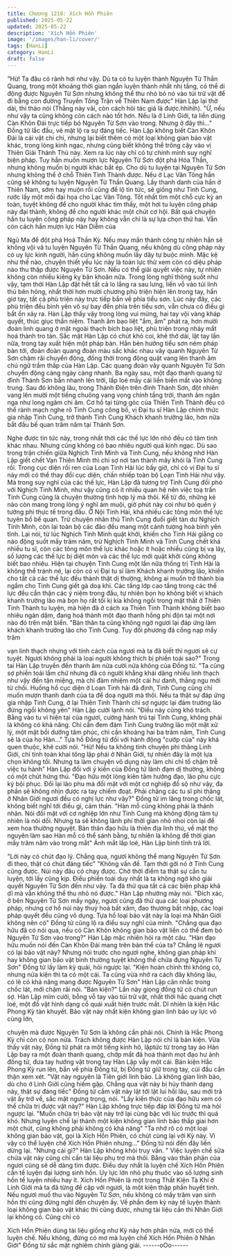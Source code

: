 ```yaml
---
title: Chương 1218: Xích Hồn Phiên
published: 2025-05-22
updated: 2025-05-22
description: 'Xích Hồn Phiên'
image: '/images/han-li/cover/'
tags: [HanLi]
category: HanLi
draft: false
---
```


"Hừ! Ta đâu có rảnh hơi như vậy. Dù ta có tu luyện thành Nguyên
Từ Thần Quang, trong một khoảng thời gian ngắn luyện thành
nhất nhị tầng, có thể di động được Nguyên Từ Sơn nhưng không
thể thu nhỏ bỏ nó vào túi trữ vật để đi bằng con đường Truyền
Tống Trận về Thiên Nam được" Hàn Lập lại thở dài, thì thào nói
(Thằng này vãi, còn cách hỏi tác giả là được.hhihih).
"Ừ, nếu như vậy ta cũng không còn cách nào tốt hơn. Nếu là ở
Linh Giới, ta liền dùng Càn Khôn Đái trực tiếp bỏ Nguyên Từ Sơn
vào trong. Nhưng ở đây thì…" Đồng tử lắc đầu, vẻ mặt lộ ra sự
đáng tiếc.
Hàn Lập không biết Càn Khôn Đái là cái vật chi chi, nhưng lại biết
thêm có một loại không gian bảo vật khác, trong lòng kinh ngạc,
nhưng cũng biết không thể trông cậy vào vị Thiên Giải Thánh Thú
này. Xem ra lúc này chỉ có tự chính mình suy nghĩ biện pháp.
Tuy hắn muốn mượn lực Nguyên Từ Sơn đột phá Hóa Thần,
nhưng không muốn bị người khác bắt ép. Cho dù tu luyện tại
Nguyên Từ Sơn nhưng không thể ở chỗ Thiên Tinh Thành được.
Nếu ở Lạc Vân Tông hắn cũng sẽ không tu luyện Nguyên Từ
Thần Quang.
Lấy thanh danh của hắn ở Thiên Nam, sớm hay muộn rồi cũng để
lộ tin tức, sẽ giống như Tinh Cung, rước lấy một mối đại họa cho
Lạc Vân Tông.
Tốt nhất tìm một chỗ cực kỳ an toàn, tuyệt không để cho người
khác tìm thấy, một hơi tu luyện công pháp này đại thành, không
để cho người khác một chút cơ hội.
Bất quá chuyện hắn tu luyện công pháp này hay không vẫn chỉ là
sự lựa chọn thứ hai. Vẫn còn cách hắn mượn lực Hàn Diễm của

Ngũ Ma để đột phá Hoá Thần Kỳ. Nếu may mắn thành công tự
nhiên hắn sẽ không vội vã tu luyện Nguyên Từ Thần Quang, nếu
không dù công pháp này có uy lực kinh người, hắn cũng không
muốn lấy dây tự buộc mình.
Mặc kệ như thế nào, chuyện thiết yếu lúc này là toàn lực thử xem
còn có diệu pháp nào thu thập được Nguyên Từ Sơn. Nếu có thể
giải quyết việc này, tự nhiên không còn nhiều kiêng kỵ băn khoăn
nữa.
Trong lòng nghĩ thông suốt như vậy, tạm thời Hàn Lập đặt hết tất
cả lo lắng ra sau lưng, liền vỗ vào túi linh thú bên hông, nhất thời
hơn mười chương phù triện hiện lên trong tay, hắn giơ tay, tất cả
phù triện này trực tiếp bắn về phía tiểu sơn.
Lúc này đây, các phù triện đều bình yên vô sự bay đến phía trên
tiểu sơn, vẫn chưa có điều gì bất ổn xảy ra. Hàn Lập thấy vậy
trong lòng vui mừng, hai tay vội vàng kháp quyết, thúc giục thần
niệm. Thanh âm bạo liệt "ầm, ầm" phát ra, hơn mười đoàn linh
quang ở mặt ngoài thạch bích bạo liệt, phù triện trong nháy mắt
hoá thành tro tàn.
Sắc mặt Hàn Lập có chút khó coi, khẽ thở dài, lật tay lần nữa,
trong tay xuất hiện một pháp bàn. Hắn bèn hướng tiểu sơn ném
pháp bàn tới, đoàn đoàn quang đoàn màu sắc khác nhau vây
quanh Nguyên Từ Sơn chậm rãi chuyển động, đồng thời trong
động quật vang lên thanh âm chú ngữ trầm thấp của Hàn Lập.
Các quang đoàn vây quanh Nguyên Từ Sơn chuyển động càng
ngày càng nhanh. Ba ngày sau, một đạo thanh quang từ đỉnh
Thánh Sơn bắn nhanh lên trời, lấp loé mấy cái liền biến mất vào
không trung.
Sau đó không lâu, trong Thánh Điện trên đỉnh Thánh Sơn, đột
nhiên vang lên mười một tiếng chuông vang vọng chính tầng trời,
thanh âm ngân nga như long ngâm chi âm. Cơ hồ tại từng góc
của Thiên Tinh Thành đều có thể rành mạch nghe rõ Tinh Cung
công bố, vị Đại tu sĩ Hàn Lập chính thức gia nhập Tinh Cung, trở
thành Tinh Cung Khách khanh trưởng lão, hơn nữa bắt đầu bế
quan trăm năm tại Thánh Sơn.

Nghe được tin tức này, trong nhất thời các thế lực lớn nhỏ đều có
tâm tình khác nhau. Nhưng cũng không có bao nhiêu người quá
kinh ngạc. Dù sao trong trận chiến giữa Nghịch Tinh Minh và Tinh
Cung, nếu không nhờ Hàn Lập giết chết Vạn Thiên Minh thì chỉ
sợ nơi tan thành mây khói là Tinh Cung rồi. Trong cục diện rối ren
của Loạn Tinh Hải lúc bấy giờ, chỉ có vị Đại tu sĩ này mới có thể
thay đổi cục diện, chấn nhiếp toàn bộ Loạn Tinh Hải như vậy.
Mà trong suy nghĩ của các thế lực, Hàn Lập đã tương trợ Tinh
Cung đối phó với Nghịch Tinh Minh, như vậy cũng có ít nhiều
quan hệ nên việc toạ trấn Tinh Cung cũng là chuyện thường tình
hợp lý mà thôi.
Kể từ đó, những kẻ nào còn mang trong lòng ý nghĩ ám muội, giờ
phút này coi như bỏ quên ý tưởng phi thực tế trong đầu. Ở Nội
Tinh Hải, khá nhiều các tông môn thế lực tuyên bố bế quan. Trừ
chuyện nhân thủ Tinh Cung đuổi giết tàn dư Nghịch Tinh Minh,
còn lại toàn bộ các đảo đều mang một cảnh tượng hoà bình yên
tĩnh.
Lại nói, từ lúc Nghịch Tinh Minh quật khởi, khiến cho Tinh Hải
giằng co náo động suốt mấy trăm năm, trừ Nghịch Tinh Minh và
Tinh Cung chết khá nhiều tu sĩ, còn các tông môn thế lực khác
hoặc ít hoặc nhiều cũng bị vạ lây, số lượng các thế lực bị diệt môn
và các thế lực mới quật khởi cũng không biết bao nhiêu. Hiện tại
chuyện Tinh Cung một lần nữa thống trị Tinh Hải là không thể
tránh né, lại còn có vị Đại tu sĩ làm Khách khanh trưởng lão, khiến
cho tất cả các thế lực đều thành thật dị thường, không ai muốn
trở thành bia ngắm cho Tinh Cung giết gà doạ khỉ.
Các tầng lớp cao tầng trong các thế lực đều cẩn thận các ý niệm
trong đầu, tự nhiên bọn họ không biết vị khách khanh trưởng lão
mà bọn họ rất tối kị kia không ngồi trong mật thất ở Thiên Tinh
Thành tu luyện, mà hiện đã ở cách xa Thiên Tinh Thành không
biết bao nhiêu ngàn dặm, đang hoá thành một đạo thanh hồng phi
độn tại một nơi nào đó trên mặt biển.
"Bản thân ta cũng không ngờ ngươi lại đáp ứng làm khách khanh
trưởng lão cho Tinh Cung. Tuy đối phương đã cống nạp mấy trăm

vạn linh thạch nhưng với tính cách của ngươi mà ta đã biết thì
ngươi sẽ cự tuyệt. Ngươi không phải là loại người không thích bị
phiền toái sao?" Trong tai Hàn Lập truyền đến thanh âm nửa cười
nửa không của Đồng tử.
"Ta cũng sợ phiền toái lắm chứ nhưng đã có người khẳng khái
dâng nhiều linh thạch như vậy đến tận miệng, mà chỉ đảm nhiệm
một cái hư danh, thằng ngu mới từ chối. Huống hồ cục diện ở
Loạn Tinh hải đã định, Tinh Cung cũng chỉ muốn mượn thanh
danh của ta để doạ người mà thôi. Nếu ta thật sự đáp ứng gia
nhập Tinh Cung, ở lại Thiên Tinh Thành chỉ sợ ngược lại đám
trưởng lão đứng ngồi không yên" Hàn Lập cười lạnh nói.
"Điều này cũng khó trách. Bằng vào tu vi hiện tại của ngươi,
cường hành trú tại Tinh Cung, không phải là không có khả năng.
Chỉ cần đem đám Tinh Cung trưởng lão một mặt xử lý, một mặt
bồi dưỡng tâm phúc, chỉ cần khoảng hai ba trăm năm, Tinh Cung
sẽ là của họ Hàn…" Tựa hồ Đồng tử đối với hành động "cướp
của" này khá quen thuộc, khẽ cười nói.
"Hừ! Nếu ta không tính chuyện phi thăng Linh Giới, chỉ tính toán
khai tông lập phái ở Nhân Giới, tự nhiên đây là một lựa chọn
không tồi. Nhưng ta làm chuyện vô dụng này làm chi chỉ tổ chậm
trễ việc tu hành" Hàn Lập đối với ý kiến của Đồng tử lãnh đạm dị
thường, không có một chút hứng thú.
"Đạo hữu một lòng kiên tâm hướng đạo, lão phu cực kỳ bội phục.
Đổi lại lão phu mà đối mặt với một cơ nghiệp đồ sộ như vậy, đa
phần sẽ không nhịn được ra tay chiếm đoạt. Phải chăng các tu sĩ
phi thăng ở Nhân Giới ngươi đều có nghị lực như vậy?" Đồng tử
im lăng trong chốc lát, không biết nghĩ tới điều gì, cảm thán.
"Hàn mỗ cũng không phải là thánh nhân. Nói đối mặt với cơ
nghiệp lớn như Tinh Cung mà không động tâm tự nhiên là nói dối.
Nhưng ta sẽ không lãnh phí thời gian nhỏ nhoi còn lại để xem hoa
thưởng nguyệt. Bản thân đạo hữu là thiên địa linh thú, về mặt thọ
nguyên làm sao Hàn mỗ có thể sánh bằng, tự nhiên là không để
thời gian mấy trăm năm vào trong mắt" Ánh mắt lấp loé, Hàn Lập
bình tĩnh trả lời.

"Lời này có chút đạo lý. Chẳng qua, ngươi không thể mang
Nguyên Từ Sơn đi theo, thật có chút đáng tiếc"
"Không vấn đề. Tạm thời gởi nó ở Tinh Cung cũng được. Núi này
đâu có chạy được. Chờ thời điểm ta thật sự cần tu luyện, tới lấy
cũng kịp. Điều phiền toái duy nhất là ta không ngờ khó giải quyết
Nguyên Từ Sơn đến như vậy. Ta đã thử qua tất cả các biện pháp
khã dĩ mà vẫn không thể thu nhỏ nó được." Hàn Lập nhướng mày
nói.
"Đích xác, ở bên Nguyên Từ Sơn mấy ngày, ngươi cũng đã thử
qua các loại phương pháp, nhưng cơ hồ núi này thuỷ hoả bất
xâm, đao thương bất nhập, các loại pháp quyết đều cũng vô
dụng. Tựa hồ loại bảo vật này là loại mà Nhân Giới không nên có"
Đồng tử cũng lộ ra điều suy nghĩ của mình.
"Chẳng qua đạo hữu đã có nói qua, nếu có Càn Khôn không gian
bảo vật liền có thể đem bỏ Nguyên Từ Sơn vào trong?" Hàn Lập
mặc nhiên hỏi ra một câu.
"Hàn đạo hữu muốn nói đến Càn Khôn Đái mang trên bản thể của
ta? Chẳng lẽ ngươi có lại bảo vật này? Nhưng nói trước cho
ngươi nghe, không gian pháp khí hay không gian bảo vật bình
thường tuyệt không thể chứa đựng Nguyên Từ Sơn" Đồng tử lấy
làm kỳ quái, hỏi ngược lại.
"Kiện hoàn chỉnh thì không có, nhưng nửa kiện thì ta có một cái.
Ta cũng vừa nhớ ra cách đây không lâu, có lẽ có khả năng mang
được Nguyên Từ Sơn" Hàn Lập cân nhắc trong chốc lát, mới
chậm rãi nói.
"Bán kiện?" Lần này giọng đồng tử có chút run sợ.
Hàn Lập mỉm cười, bỗng vỗ tay vào túi trữ vật, nhất thời hắc
quang chợt loé, một đồ vật hình dạng cổ quái xuất hiện trước
mắt.
Dĩ nhiên là kiện Hắc Phong Kỳ tàn khuyết.
Bảo vật này nhất kiện không gian linh bảo uy lực vô cùng lớn,

chuyện mà được Nguyên Từ Sơn là không cần phải nói. Chính là
Hắc Phong Kỳ chỉ còn có non nửa. Trách không được Hàn Lập
nói chỉ là bán kiện.
Vừa thấy vật này, Đồng tử phát ra một tiếng kinh hô, lậptức từ
trong tay áo Hàn Lập bay ra một đoàn thanh quang, chớp mắt đã
hoá thành mọt đạo hư ảnh đồng tử, đưa tay hướng vật trong tay
Hàn Lập vẫy một cái.
Bán kiện Hắc Phong Kỳ run lên, bắn về phía Đồng tử, bị Đồng tử
giữ trong tay, cúi đầu cẩn thận xem xét.
"Vật này nguyên là Tiên giới linh bảo. Là không gian linh bảo, dù
cho ở Linh Giới cũng hiếm gặp. Chẳng qua vật này bị hủy thành
dạng này, thật sự đáng tiếc" Đồng tử cầm vật này lật tới lật lui hồi
lâu, sau mới trả vật ấy trở về, sắc mặt ngưng trọng, nói.
"Lấy kiến thức của đạo hữu xem có thể chữa trị được vật này?"
Hàn Lập không trực tiếp đáp lời Đồng tử mà hỏi ngược lại.
"Muốn chữa trị bảo vật này trở lại cùng bậc với lúc trước thì quá
khó. Nhưng luyện chế lại thành một kiện không gian linh bảo thấp
giai hơn một chút, cũng không phải không có khả năng"
"Ta nhớ rõ có một loại không gian bảo vật, gọi là Xích Hồn Phiên,
có chút cùng lại với Kỳ này. Vì vậy có thể luyện chế Xích Hồn
Phiên nhưng…" Đồng tử nói đến đây liền dừng lại.
"Nhưng cái gì?" Hàn Lập không khỏi truy vấn.
" Việc luyện chế sữa chửa vật này cũng chỉ cần tài liệu phụ trợ mà
thôi. Bằng vào thân phận của ngươi cũng sẽ dễ dàng tìm được.
Điều duy nhất là luyện chế Xích Hồn Phiên cần tế luyện đại lượng
sinh hồn. Uy lực lớn nhỏ phụ thuôc vào số lượng sinh hồn tế luyện
nhiều hay ít. Xích Hồn Phiên là một trong Thất Kiện Tà Khí ở Linh
Giới mà ta đã từng đề cập với ngươi, là một kiện thập phần huyết
tinh. Nếu ngươi muố thu vào Nguyên Từ Sơn, nếu không có mấy
trăm vạn sinh hồn thì cũng đừng nghĩ đến chuyện ấy. Về phần
đem kỳ này tế luyện thành loại không gian bảo vật khác thì cũng
được, nhưng tài liệu cần thì Nhân Giới lại không có. Cũng chỉ có

Xích Hồn Phiên dùng tài liệu giống như Kỳ này hơn phân nửa,
mới có thể luyện chế. Nếu không, đừng có mơ mà luyện chế Xích
Hồn Phiên ở Nhân Giới" Đồng tử sắc mặt nghiêm chỉnh giảng
giải.
------oOo------
